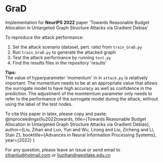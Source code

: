 # GraD
Implementation for **NeurIPS 2022** paper 'Towards Reasonable Budget Allocation in Untargeted Graph Structure Attacks via Gradient Debias'

To reproduce the attack performance:
1. Set the attack scenario (dataset, pert. rate) from ```train_GraD.py```
2. Run ```train_GraD.py``` to generate the attacked graph
3. Test the attack performance by running ```test.py```
4. Find the results files in the repository 'results'

**Tips:**  
The value of hyperparameter 'momentum' in <class GraD> in ```attack.py``` is relatively important. The momentum needs to be at an appropriate value that allows the surrogate model to have high accuracy as well as confidence in the prediction. The adjustment of the momtemtum parameter only needs to refer to the performance of the surrogate model during the attack, without using the label of the test nodes.

To cite this paper in latex, please copy and paste:  
@inproceedings{liu2022towards,
  title={Towards Reasonable Budget Allocation in Untargeted Graph Structure Attacks via Gradient Debias},
  author={Liu, Zihan and Luo, Yun and Wu, Lirong and Liu, Zicheng and Li, Stan Z},
  booktitle={Advances in Neural Information Processing Systems},
  year={2022}
}

For any question, please leave an issue or send email to zihanliu@hotmail.com or liuzihan@westlake.edu.cn
